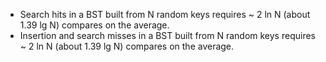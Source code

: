 * Search hits in a BST built from N random keys requires ~ 2 ln N (about 1.39 lg N) compares on the average.
* Insertion and search misses in a BST built from N random keys requires ~ 2 ln N (about 1.39 lg N) compares on the average.
